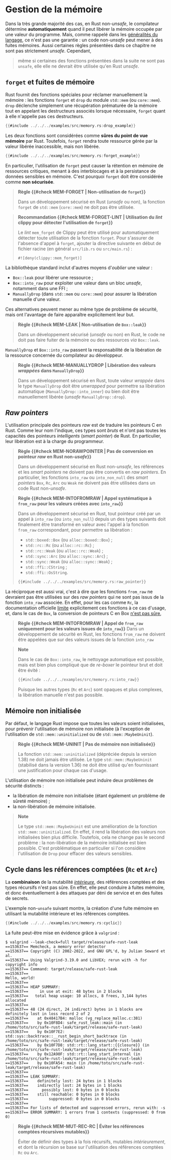 # Gestion de la mémoire

<!-- ## À propos de la sûreté mémoire en Rust -->

<!--
<mark>TODO</mark> : expliquer les allocations/désallocations sûres,
l'ownership/borrowing, et identifier les constructions de langage qui peuvent
casser la sûreté mémoire (par exemple, comportements *unsounds* dans des
versions plus anciennes du compilateur).
-->

Dans la très grande majorité des cas, en Rust non-*unsafe*, le compilateur détermine **automatiquement** 
quand il peut libérer la mémoire occupée par une valeur du programme. 
Mais, comme rappelé dans les [généralités du langage](04_language.md#garantie-de-rust), ce n'est pas une garantie : un
code non-*unsafe* peut mener à des fuites mémoires. Aussi certaines règles présentées dans 
ce chapitre ne sont pas strictement *unsafe*. Cependant,

> même si certaines des fonctions présentées dans la suite ne sont pas `unsafe`, elle
> elle ne devrait être utilisée qu'en Rust *unsafe*.

## `forget` et fuites de mémoire

Rust fournit
des fonctions spéciales pour réclamer manuellement la mémoire : les fonctions
`forget` et `drop` du module `std::mem` (ou `core::mem`). `drop` déclenche
simplement une récupération prématurée de la mémoire tout en appelant les
destructeurs associés lorsque nécessaire, `forget` quant à elle n'appelle pas
ces destructeurs.

```rust
{{#include ../../../examples/src/memory.rs:drop_example}}
```

Les deux fonctions sont considérées comme **sûres du point de vue mémoire** par
Rust. Toutefois, `forget` rendra toute ressource gérée par la valeur libérée
inaccessible, mais non libérée.

```rust
{{#include ../../../examples/src/memory.rs:forget_example}}
```

En particulier, l'utilisation de `forget` peut causer la rétention en mémoire de
ressources critiques, menant à des interblocages et à la persistance de données
sensibles en mémoire. C'est pourquoi `forget` doit être considérée comme
**non sécurisée**.

> **Règle {{#check MEM-FORGET | Non-utilisation de `forget`}}**
>
> Dans un développement sécurisé en Rust (*unsafe* ou non), la fonction `forget` de `std::mem`
> (`core::mem`) ne doit pas être utilisée.

<!-- -->

> **Recommandation {{#check MEM-FORGET-LINT | Utilisation du *lint* clippy pour détecter l'utilisation de `forget`}}**
>
> Le *lint* `mem_forget` de Clippy peut être utilisé pour automatiquement
> détecter toute utilisation de la fonction `forget`. Pour s'assurer de l'absence
> d'appel à `forget`, ajouter la directive suivante en début de fichier racine
> (en général `src/lib.rs` ou `src/main.rs`) :
>
> ```rust,noplaypen,ignore
> #![deny(clippy::mem_forget)]
> ```

La bibliothèque standard inclut d'autres moyens d'*oublier* une valeur :

- `Box::leak` pour libérer une ressource ;
- `Box::into_raw` pour exploiter une valeur dans un bloc *unsafe*, notamment
  dans une FFI ;
- `ManuallyDrop` (dans `std::mem` ou `core::mem`) pour assurer la libération
  manuelle d'une valeur.

Ces alternatives peuvent mener au même type de problème de sécurité, mais ont
l'avantage de faire apparaître explicitement leur but.

> **Règle {{#check MEM-LEAK | Non-utilisation de `Box::leak`}}**
>
> Dans un développement sécurisé (*unsafe* ou non) en Rust, le code ne doit pas faire fuiter de la
> mémoire ou des ressources *via* `Box::leak`.

`ManuallyDrop` et `Box::into_raw` passent la responsabilité de la libération de
la ressource concernée du compilateur au développeur.

> **Règle {{#check MEM-MANUALLYDROP | Libération des valeurs *wrappées* dans `ManuallyDrop`}}**
>
> Dans un développement sécurisé en Rust, toute valeur *wrappée* dans le type
> `ManuallyDrop` doit être *unwrapped* pour permettre sa libération automatique
> (`ManuallyDrop::into_inner`) ou bien doit être manuellement libérée (*unsafe*
> `ManuallyDrop::drop`).

<!-- -->

## *Raw pointers*

L'utilisation principale des pointeurs *raw* est de traduire les pointeurs C en Rust.
Comme leur nom l'indique, ces types sont *bruts* et n'ont pas toutes les capacités des
pointeurs *intelligents* (*smart pointer*) de Rust. En particulier, leur libération est
à la charge du programmeur.

> **Règle {{#check MEM-NORAWPOINTER | Pas de conversion en pointeur *raw* en Rust non-*usafe*}}**
>
> Dans un développement sécurisé en Rust non-*unsafe*, les références et les *smart pointers*
> ne doivent pas être convertis en *raw pointers*. En particulier, les fonctions `into_raw` ou `into_non_null`
> des *smart pointers* `Box`, `Rc`, `Arc` ou `Weak` ne doivent pas être utilisées dans un code Rust non-*unsafe*.

> **Règle {{#check MEM-INTOFROMRAW | Appel systématique à `from_raw` pour les valeurs créées avec `into_raw`}}**
>
> Dans un développement sécurisé en Rust, tout pointeur créé par un appel à
> `into_raw` (ou `into_non_null`) depuis un des types suivants doit
> finalement être transformé en valeur avec l'appel à la fonction `from_raw`
> correspondant, pour permettre sa libération :
> 
> - `std::boxed::Box` (ou `alloc::boxed::Box`) ;
> - `std::rc::Rc` (ou `alloc::rc::Rc`) ;
> - `std::rc::Weak` (ou `alloc::rc::Weak`) ;
> - `std::sync::Arc` (ou `alloc::sync::Arc`) ;
> - `std::sync::Weak` (ou `alloc::sync::Weak`) ;
> - `std::ffi::CString` ;
> - `std::ffi::OsString`.
>
> ```rust align
> {{#include ../../../examples/src/memory.rs:raw_pointer}}
> ```

La réciproque est aussi vrai, c'est à dire que les fonctions `from_raw` ne
devraient pas être utilisées sur des *raw pointers* qui ne sont pas issus de la fonction
`into_raw` associée. En effet, pour les cas comme `Rc`, la documentation officielle 
[limite](https://doc.rust-lang.org/std/rc/struct.Rc.html#method.from_raw) explicitement ces fonctions
à ce cas d'usage, et, dans le cas de `Box`, la conversion de pointeurs C en Box 
[n'est pas sûre](https://doc.rust-lang.org/std/boxed/index.html#memory-layout), 

> **Règle {{#check MEM-INTOFROMRAW | Appel de `from_raw` uniquement pour les valeurs issues de `into_raw`}}**
> Dans un développement de sécurité en Rust, les fonctions `from_raw` ne doivent être appelées que sur des
> valeurs issues de la fonction `into_raw`

<!-- -->

> **Note**
>
> Dans le cas de `Box::into_raw`, le nettoyage automatique est possible, mais
> est bien plus compliqué que de *re-boxer* le pointeur brut et doit être
> évité :
>
> ```rust align
> {{#include ../../../examples/src/memory.rs:into_raw}}
> ```
>
> Puisque les autres types (`Rc` et `Arc`) sont opaques et plus complexes, la
> libération manuelle n'est pas possible.

## Mémoire non initialisée

Par défaut, le langage Rust impose que toutes les valeurs soient initialisées, pour
prévenir l'utilisation de mémoire non initialisée (à l'exception de
l'utilisation de `std::mem::uninitialized` ou de `std::mem::MaybeUninit`).

> **Règle {{#check MEM-UNINIT | Pas de mémoire non initialisée}}**
>
> La fonction `std::mem::uninitialized` (dépréciée depuis la version 1.38) ne doit jamais être utilisée.
> Le type `std::mem::MaybeUninit` (stabilisé dans la version 1.36) ne doit être
> utilisé qu'en fournissant une justification pour chaque cas d'usage.

L'utilisation de mémoire non initialisée peut induire deux problèmes de
sécurité distincts :

- la libération de mémoire non initialisée (étant également un problème de
  sûreté mémoire) ;
- la non-libération de mémoire initialisée.

> **Note**
>
> Le type `std::mem::MaybeUninit` est une amélioration de la fonction
> `std::mem::uninitialized`. En effet, il rend la libération des valeurs non
> initialisées bien plus difficile. Toutefois, cela ne change pas le second
> problème : la non-libération de la mémoire initialisée est bien possible.
> C'est problématique en particulier si l'on considère l'utilisation de `Drop`
> pour effacer des valeurs sensibles.

## Cycle dans les références comptées (`Rc` et `Arc`)

La **combinaison** de la mutabilité *[intérieure](https://doc.rust-lang.org/reference/interior-mutability.html)*, des références comptées et des types récursifs n'est pas sûre. En effet, elle peut conduire à fuites mémoire, et donc éventuellement à des attaques par déni de service et en des fuites de secrets.

L'exemple non-`unsafe` suivant montre, la création d'une fuite mémoire en utilisant la mutabilité intérieure et les références comptées.

```rust align
{{#include ../../../examples/src/memory.rs:cyclic}}
```

La fuite peut-être mise en évidence grâce à `valgrind` :

```
$ valgrind --leak-check=full target/release/safe-rust-leak 
==153637== Memcheck, a memory error detector
==153637== Copyright (C) 2002-2022, and GNU GPL'd, by Julian Seward et al.
==153637== Using Valgrind-3.19.0 and LibVEX; rerun with -h for copyright info
==153637== Command: target/release/safe-rust-leak
==153637== 
Hello, world!
==153637== 
==153637== HEAP SUMMARY:
==153637==     in use at exit: 48 bytes in 2 blocks
==153637==   total heap usage: 10 allocs, 8 frees, 3,144 bytes allocated
==153637== 
==153637== 48 (24 direct, 24 indirect) bytes in 1 blocks are definitely lost in loss record 2 of 2
==153637==    at 0x48417B4: malloc (vg_replace_malloc.c:381)
==153637==    by 0x10F8D4: safe_rust_leak::main (in /home/toto/src/safe-rust-leak/target/release/safe-rust-leak)
==153637==    by 0x10F7E2: std::sys::backtrace::__rust_begin_short_backtrace (in /home/toto/src/safe-rust-leak/target/release/safe-rust-leak)
==153637==    by 0x10F7D8: std::rt::lang_start::{{closure}} (in /home/toto/src/safe-rust-leak/target/release/safe-rust-leak)
==153637==    by 0x12A90F: std::rt::lang_start_internal (in /home/toto/src/safe-rust-leak/target/release/safe-rust-leak)
==153637==    by 0x10FA54: main (in /home/toto/src/safe-rust-leak/target/release/safe-rust-leak)
==153637== 
==153637== LEAK SUMMARY:
==153637==    definitely lost: 24 bytes in 1 blocks
==153637==    indirectly lost: 24 bytes in 1 blocks
==153637==      possibly lost: 0 bytes in 0 blocks
==153637==    still reachable: 0 bytes in 0 blocks
==153637==         suppressed: 0 bytes in 0 blocks
==153637== 
==153637== For lists of detected and suppressed errors, rerun with: -s
==153637== ERROR SUMMARY: 1 errors from 1 contexts (suppressed: 0 from 0)
```

> **Règle {{#check MEM-MUT-REC-RC | Éviter les références comptées récursives mutables}}**
>
> Éviter de définir des types à la fois récursifs, mutables *intérieurement*, et dont la récursion se base sur l'utilisation des références comptées `Rc` ou `Arc`.
